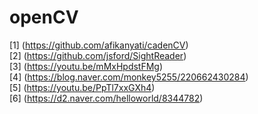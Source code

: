 # openCV 

[1] (https://github.com/afikanyati/cadenCV) <br>
[2] (https://github.com/jsford/SightReader) <br>
[3] (https://youtu.be/mMxHpdstFMg) <br>
[4] (https://blog.naver.com/monkey5255/220662430284) <br>
[5] (https://youtu.be/PpTl7xxGXh4) <br>
[6] (https://d2.naver.com/helloworld/8344782) <br>
